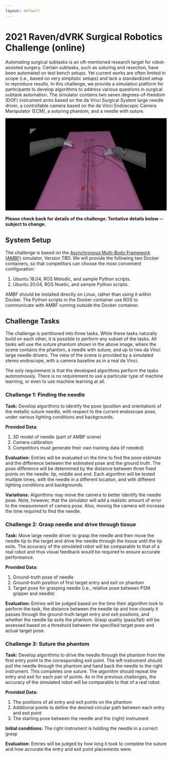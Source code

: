 ```yaml
---
layout: default
---
```


# 2021 Raven/dVRK Surgical Robotics Challenge (online)

Automating surgical subtasks is an oft-mentioned research target for robot-assisted surgery. Certain subtasks, such as
suturing and resection, have been automated on test bench setups. Yet current works are often limited in scope
(i.e., based on very simplistic setups) and lack a standardized setup to reproduce results. In this challenge, we provide
a simulation platform for participants to develop algorithms to address various questions in surgical subtask
automation. The simulator contains two seven degrees-of-freedom (DOF) instrument arms based on the da Vinci Surgical
System large needle driver, a controllable camera based on the da Vinci Endoscopic Camera Manipulator (ECM), a suturing
phantom, and a needle with suture.

![Sample Surgical Scene](/surgical-robotics-challenge/figure_eight.gif)

**Please check back for details of the challenge. Tentative details below -- subject to change.**

## System Setup

The challenge is based on the [Asynchronous Multi-Body Framework (AMBF)](https://github.com/WPI-AIM/ambf)
simulator, Version TBD. We will provide the following two Docker containers, so that competitors can choose
the most convenient configuration:
1. Ubuntu 18.04, ROS Melodic, and sample Python scripts.
2. Ubuntu 20.04, ROS Noetic, and sample Python scripts.

AMBF should be installed directly on Linux, rather than using it within Docker.
The Python scripts in the Docker container use ROS to communicate with AMBF running outside the Docker container.

## Challenge Tasks

The challenge is partitioned into three tasks. While these tasks naturally build on each other, it is possible to perform any subset of the tasks. All tasks will use the suture phantom shown in the above image, where the scene contains the phantom, a needle with suture, and up to two da Vinci large needle drivers. The view of the scene is provided by a simulated stereo endoscope, with a camera baseline as in a real da Vinci.

The only requirement is that the developed algorithms perform the tasks autonomously. There is no requirement to use a particular type of machine learning, or even to use machine learning at all.

### Challenge 1: Finding the needle

**Task:** Develop algorithms to identify the pose (position and orientation) of the metallic suture needle, with respect to the current endoscope pose, under various lighting conditions and backgrounds.

**Provided Data:**
1. 3D model of needle (part of AMBF scene)
2. Camera calibration
3. Competitors must generate their own training data (if needed)

**Evaluation:** Entries will be evaluated on the time to find the pose estimate and the difference between the estimated pose and the ground truth. The pose difference will be determined by the distance between three fixed points on the needle: tip, middle and end. Each algorithm will be tested multiple times, with the needle in a different location, and with different lighting conditions and backgrounds.

**Variations:** Algorithms may move the camera to better identify the needle pose. Note, however, that the simulator will add a realistic amount of error to the measurement of camera pose. Also, moving the camera will increase the time required to find the needle.

### Challenge 2: Grasp needle and drive through tissue

**Task:** Move large needle driver to grasp the needle and then move the needle tip to the target and drive the needle through the tissue until the tip exits. The accuracy of the simulated robot will be comparable to that of a real robot and thus visual feedback would be required to ensure accurate performance.

**Provided Data:**
1. Ground-truth pose of needle
2. Ground-truth position of first target entry and exit on phantom
3. Target pose for grasping needle (i.e., relative pose between PSM gripper and needle)

**Evaluation:** Entries will be judged based on the time their algorithm took to perform the task, the distance between the needle tip and how closely it passes through the ground-truth target entry and exit positions, and whether the needle tip exits the phantom. Grasp quality (pass/fail) will be assessed based on a threshold between the specified target pose and actual target pose.

### Challenge 3: Suture the phantom

**Task:** Develop algorithms to drive the needle through the phantom from the first entry point to the corresponding exit point. The left instrument should pull the needle through the phantom and hand back the needle to the right instrument. This completes one suture. The algorithm should repeat the entry and exit for each pair of points.
As in the previous challenges, the accuracy of the simulated robot will be comparable to that of a real robot.

**Provided Data:**
1. The positions of all entry and exit points on the phantom
2. Additional points to define the desired circular path between each entry and exit point
3. The starting pose between the needle and the (right) instrument

**Initial conditions:** The right instrument is holding the needle in a correct grasp

**Evaluation:** Entries will be judged by how long it took to complete the suture and how accurate the entry and exit point placements were.
